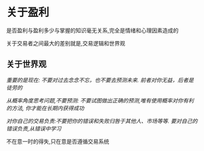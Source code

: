 # 关于盈利

是否盈利与盈利多少与掌握的知识毫无关系,完全是情绪和心理因素造成的

关于交易者之间最大的差别就是,交易逻辑和世界观

## 关于世界观

_重要的是现在: 不要对过去念念不忘，也不要去预测未来. 前者对你无益，后者是徒劳的_

_从概率角度思考问题,不要预测: 不要试图做出正确的预测,唯有使用概率对你有利的方法, 你才能在长期内获得成功_

_对你自己的交易负责:不要把你的错误和失败归咎于其他人、市场等等. 要对自己的错误负责,从错误中学习_

不在意一时的得失,只在意是否遵循交易系统